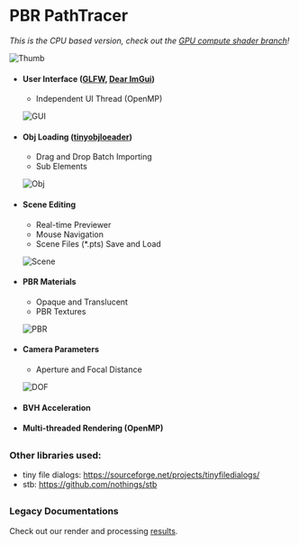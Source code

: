 # PBR PathTracer

_This is the CPU based version, check out the [GPU compute shader branch](https://github.com/JCSaltFish/PBRPathTracer/tree/compute)!_

![Thumb](https://github.com/JCSaltFish/PathTracing/blob/master/doc/thumb.png)
* #### User Interface ([GLFW](https://github.com/glfw/glfw), [Dear ImGui](https://github.com/ocornut/imgui))
  * Independent UI Thread (OpenMP)

  ![GUI](https://github.com/JCSaltFish/PathTracing/blob/master/doc/gui.png)

* #### Obj Loading ([tinyobjloeader](https://github.com/tinyobjloader/tinyobjloader))
  * Drag and Drop Batch Importing
  * Sub Elements

  ![Obj](https://github.com/JCSaltFish/PathTracing/blob/master/doc/obj.png)

* #### Scene Editing
  * Real-time Previewer
  * Mouse Navigation
  * Scene Files (*.pts) Save and Load

  ![Scene](https://github.com/JCSaltFish/PathTracing/blob/master/doc/scene.png)

* #### PBR Materials
  * Opaque and Translucent
  * PBR Textures

  ![PBR](https://github.com/JCSaltFish/PathTracing/blob/master/doc/pbr.png)

* #### Camera Parameters
  * Aperture and Focal Distance

  ![DOF](https://github.com/JCSaltFish/PathTracing/blob/master/doc/dof.png)

* #### BVH Acceleration
* #### Multi-threaded Rendering (OpenMP)

##
### Other libraries used:
* tiny file dialogs: https://sourceforge.net/projects/tinyfiledialogs/
* stb: https://github.com/nothings/stb
##
### Legacy Documentations
Check out our render and processing [results](https://github.com/JCSaltFish/PathTracing/blob/master/doc/Results.pdf).
